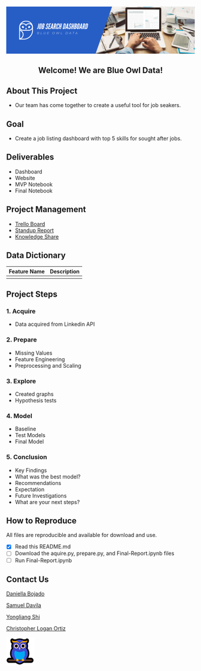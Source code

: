 ![Header](https://github.com/Blue-Owl-Data/Job-Search-Dashboard/blob/main/Blue_Owl_Data_Banner.png "Header")

 <h2 align = "center"> <b> Welcome! We are Blue Owl Data! </b></h2>

## About This Project 
- Our team has come together to create a useful tool for job seakers. 

## Goal
- Create a job listing dashboard with top 5 skills for sought after jobs.

## Deliverables
- Dashboard
- Website
- MVP Notebook
- Final Notebook

## Project Management 
- [Trello Board](https://trello.com/b/aIjJQDws/job-search-dashboard-project) 
- [Standup Report](https://docs.google.com/document/d/10fup2CegPnZIZr5TiK308BVzFJEVpYihP8LVvaAvrbs/edit?usp=sharing)
- [Knowledge Share](https://docs.google.com/document/d/1hVwjnndIhap56pXYI2Krh_1BR72Do2LWXSOY1XU7wUQ/edit?usp=sharing)

## Data Dictionary
| Feature Name                | Description                                                   |
|-----------------------------|---------------------------------------------------------------|
|                             |                                                               |



## Project Steps
### 1. Acquire
- Data acquired from Linkedin API

### 2. Prepare
- Missing Values
- Feature Engineering
- Preprocessing and Scaling

### 3. Explore
- Created graphs
- Hypothesis tests 

### 4. Model
- Baseline
- Test Models
- Final Model
	
### 5. Conclusion
- Key Findings
- What was the best model?
- Recommendations
- Expectation
- Future Investigations
- What are your next steps?


## How to Reproduce
All files are reproducible and available for download and use.
- [x] Read this README.md
- [ ] Download the aquire.py, prepare.py, and Final-Report.ipynb files
- [ ] Run Final-Report.ipynb

## Contact Us 
[Daniella Bojado](https://github.com/dbojado)

[Samuel Davila](https://github.com/SamuelD-Data)

[Yongliang Shi](https://github.com/Yongliang-Shi)

[Christopher Logan Ortiz](https://github.com/Promeos)

![image](https://github.com/Blue-Owl-Data/Job-Search-Dashboard/blob/main/owly.png "image")
